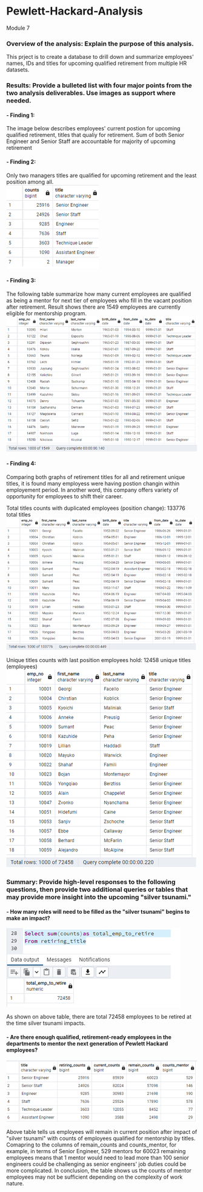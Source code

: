# Pewlett-Hackard-Analysis
Module 7
### Overview of the analysis: Explain the purpose of this analysis.
  This prject is to create a database to drill down and summarize employees' names, IDs and titles for upcoming qualified retirement from multiple HR datasets. 
 
### Results: Provide a bulleted list with four major points from the two analysis deliverables. Use images as support where needed.
#### - Finding 1: 
  The image below describes employees' current postion for upcoming qualified retirement, titles that qualiy for retirement. Sum of both Senior Engineer and Senior Staff   are accountable for majority of upcoming retirement
  
#### - Finding 2: 
  Only two managers titles are qualified for upcoming retirement and the least position among all.  
  ![Image](https://github.com/jilldvn/Pewlett-Hackard-Analysis/blob/main/graph/retiring_title.png)

#### - Finding 3:
  The following table summarize how many current employees are qualified as being a mentor for next tier of employees who fill in the vacant position after retirement.
  Result shows there are 1549 employees are currently eligible for mentorship program.
  ![Image](https://github.com/jilldvn/Pewlett-Hackard-Analysis/blob/main/graph/mentorship_eligibilty.png)

#### - Finding 4:
  Comparing both graphs of retirement titles for all and retirement unique titles, it is found many employess were having postion changin within employement period.
  In another word, this company offers variety of opportunity for employees to shift their career. 
  
  Total titles counts with duplicated employees (position change): 133776 total titles
  ![Image](https://github.com/jilldvn/Pewlett-Hackard-Analysis/blob/main/graph/retirement_titles.png)
  
  Unique titles counts with last position employees hold: 12458 unique titles (employees)
  ![Image](https://github.com/jilldvn/Pewlett-Hackard-Analysis/blob/main/graph/unique_titles.png)
  
  
### Summary: Provide high-level responses to the following questions, then provide two additional queries or tables that may provide more insight into the upcoming "silver tsunami."
 #### - How many roles will need to be filled as the "silver tsunami" begins to make an impact?
 ![Image](https://github.com/jilldvn/Pewlett-Hackard-Analysis/blob/main/graph/total_emp_to_retire.png)
 
 As shown on above table, there are total 72458 employees to be retired at the time silver tsunami impacts.  
 
 #### - Are there enough qualified, retirement-ready employees in the departments to mentor the next generation of Pewlett Hackard employees?
 ![Image](https://github.com/jilldvn/Pewlett-Hackard-Analysis/blob/main/graph/mentor_vs_emp.png)
 
 Above table tells us employees will remain in current position after impact of "silver tsunami" with counts of employees qualified for mentorship by titles.
 Comapring to the columns of remain_counts and counts_mentor, for example, in terms of Senior Engineer, 529 mentors for 60023 remaining employees means that 1 mentor 
 would need to lead more than 100 senior engineers could be challenging as senior engineers' job duties could be more complicated. In conclusion, the table shows us 
 the counts of mentor employees may not be sufficient depending on the complexity of work nature. 
 
